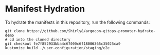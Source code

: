 # Manifest Hydration

To hydrate the manifests in this repository, run the following commands:

```shell
git clone https://github.com/Shirly8/argocon-gitops-promoter-hydrate-demo
# cd into the cloned directory
git checkout fe7f852933bba4c67000c6f18006365c35025ca0
kustomize build ./user-configuration/staging/e2e
```
